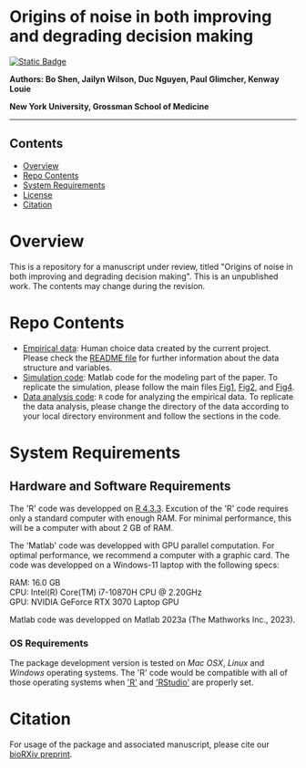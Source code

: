 # Origins of noise in both improving and degrading decision making

[![Static Badge](https://img.shields.io/badge/bioRXiv-10.1101%2F2024.03.26.586597-red.svg?style=flat)](https://doi.org/10.1101/2024.03.26.586597)


__Authors: Bo Shen, Jailyn Wilson, Duc Nguyen, Paul Glimcher, Kenway Louie__

__New York University, Grossman School of Medicine__

---

## Contents

- [Overview](#overview)
- [Repo Contents](#repo-contents)
- [System Requirements](#system-requirements)
- [License](./LICENSE)
- [Citation](#citation)

# Overview

This is a repository for a manuscript under review, titled "Origins of noise in both improving and degrading decision making". This is an unpublished work. The contents may change during the revision.

# Repo Contents

- [Empirical data](./myData): Human choice data created by the current project. Please check the [README file](./myData/README.txt) for further information about the data structure and variables.
- [Simulation code](./ModelSimulationCode): Matlab code for the modeling part of the paper. To replicate the simulation, please follow the main files [Fig1](./ModelSimulationCode/Fig1.m), [Fig2](./ModelSimulationCode/Fig2.m), and [Fig4](./ModelSimulationCode/Fig4.m).
- [Data analysis code](./BehavioralDataAnalysisCode.Rmd): `R` code for analyzing the empirical data. To replicate the data analysis, please change the directory of the data according to your local directory environment and follow the sections in the code.

# System Requirements

## Hardware and Software Requirements

The 'R' code was developped on [R 4.3.3](https://www.r-project.org/#!). Excution of the 'R' code requires only a standard computer with enough RAM. For minimal performance, this will be a computer with about 2 GB of RAM.

The 'Matlab' code was developped with GPU parallel computation. For optimal performance, we recommend a computer with a graphic card. The code was developped on a Windows-11 laptop with the following specs:

RAM: 16.0 GB  
CPU: Intel(R) Core(TM) i7-10870H CPU @ 2.20GHz   
GPU: NVIDIA GeForce RTX 3070 Laptop GPU  

Matlab code was developped on Matlab 2023a (The Mathworks Inc., 2023).

### OS Requirements

The package development version is tested on *Mac OSX*, *Linux* and *Windows* operating systems. The 'R' code would be compatible with all of those operating systems when ['R'](https://www.r-project.org/#!) and ['RStudio'](https://posit.co/download/rstudio-desktop/) are properly set.

# Citation

For usage of the package and associated manuscript, please cite our [bioRXiv preprint](https://www.biorxiv.org/content/10.1101/2024.03.26.586597v2).


